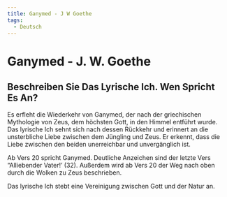 ```yaml
---
title: Ganymed - J W Goethe
tags:
  - Deutsch
---
```

# Ganymed - J. W. Goethe

## Beschreiben Sie Das Lyrische Ich. Wen Spricht Es An?

Es erfleht die Wiederkehr von Ganymed, der nach der griechischen Mythologie von Zeus, dem höchsten Gott, in den Himmel entführt wurde. Das lyrische Ich sehnt sich nach dessen Rückkehr und erinnert an die unsterbliche Liebe zwischen dem Jüngling und Zeus. Er erkennt, dass die Liebe zwischen den beiden unerreichbar und unvergänglich ist.

Ab Vers 20 spricht Ganymed. Deutliche Anzeichen sind der letzte Vers “Alliebender Vater!’ (32). Außerdem wird ab Vers 20 der Weg nach oben durch die Wolken zu Zeus beschrieben. 

Das lyrische Ich stebt eine Vereinigung zwischen Gott und der Natur an.